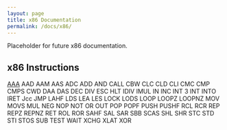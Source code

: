 ```yaml
---
layout: page
title: x86 Documentation
permalink: /docs/x86/
---
```


Placeholder for future x86 documentation.

x86 Instructions
---

[AAA](/docs/x86/ops/aaa/)
AAD
AAM
AAS
ADC
ADD
AND
CALL
CBW
CLC
CLD
CLI
CMC
CMP
CMPS
CWD
DAA
DAS
DEC
DIV
ESC
HLT
IDIV
IMUL
IN
INC
INT 3
INT
INTO
IRET
Jcc
JMP
LAHF
LDS
LEA
LES
LOCK
LODS
LOOP
LOOPZ
LOOPNZ
MOV
MOVS
MUL
NEG
NOP
NOT
OR
OUT
POP
POPF
PUSH
PUSHF
RCL
RCR
REP
REPZ
REPNZ
RET
ROL
ROR
SAHF
SAL
SAR
SBB
SCAS
SHL
SHR
STC
STD
STI
STOS
SUB
TEST
WAIT
XCHG
XLAT
XOR
